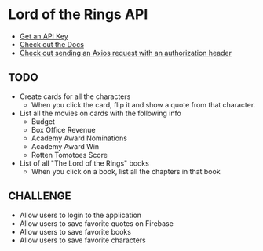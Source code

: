 # Lord of the Rings API

- [Get an API Key](https://the-one-api.dev/)
- [Check out the Docs](https://the-one-api.dev/documentation#4)
- [Check out sending an Axios request with an authorization header](https://flaviocopes.com/axios-send-authorization-header/)

## TODO
- Create cards for all the characters
    - When you click the card, flip it and show a quote from that character.
- List all the movies on cards with the following info
    - Budget
    - Box Office Revenue
    - Academy Award Nominations
    - Academy Award Win
    - Rotten Tomotoes Score
- List of all "The Lord of the Rings" books
    - When you click on a book, list all the chapters in that book

## CHALLENGE
- Allow users to login to the application
- Allow users to save favorite quotes on Firebase
- Allow users to save favorite books
- Allow users to save favorite characters


